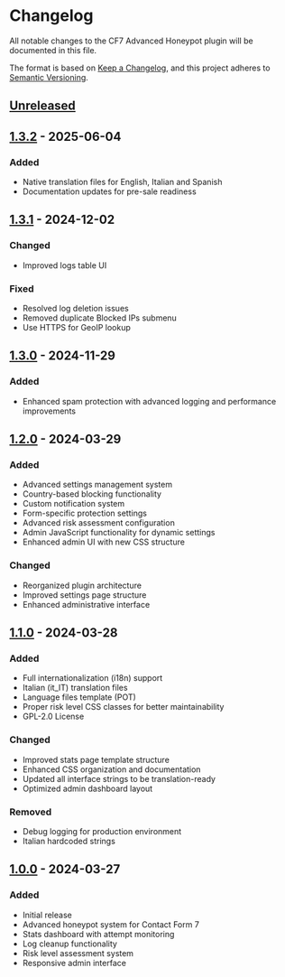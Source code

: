 # Changelog
All notable changes to the CF7 Advanced Honeypot plugin will be documented in this file.

The format is based on [Keep a Changelog](https://keepachangelog.com/en/1.0.0/), and this project adheres to [Semantic Versioning](https://semver.org/spec/v2.0.0.html).

## [Unreleased]

## [1.3.2] - 2025-06-04
### Added
- Native translation files for English, Italian and Spanish
- Documentation updates for pre-sale readiness

## [1.3.1] - 2024-12-02
### Changed
- Improved logs table UI
### Fixed
- Resolved log deletion issues
- Removed duplicate Blocked IPs submenu
- Use HTTPS for GeoIP lookup

## [1.3.0] - 2024-11-29
### Added
- Enhanced spam protection with advanced logging and performance improvements

## [1.2.0] - 2024-03-29
### Added
- Advanced settings management system
- Country-based blocking functionality
- Custom notification system
- Form-specific protection settings
- Advanced risk assessment configuration
- Admin JavaScript functionality for dynamic settings
- Enhanced admin UI with new CSS structure

### Changed
- Reorganized plugin architecture
- Improved settings page structure
- Enhanced administrative interface

## [1.1.0] - 2024-03-28
### Added
- Full internationalization (i18n) support
- Italian (it_IT) translation files
- Language files template (POT)
- Proper risk level CSS classes for better maintainability
- GPL-2.0 License

### Changed
- Improved stats page template structure
- Enhanced CSS organization and documentation
- Updated all interface strings to be translation-ready
- Optimized admin dashboard layout

### Removed
- Debug logging for production environment
- Italian hardcoded strings

## [1.0.0] - 2024-03-27
### Added
- Initial release
- Advanced honeypot system for Contact Form 7
- Stats dashboard with attempt monitoring
- Log cleanup functionality
- Risk level assessment system
- Responsive admin interface

[Unreleased]: https://github.com/auriti-web-design/cf7-advanced-honeypot/compare/v1.3.2...HEAD
[1.3.2]: https://github.com/auriti-web-design/cf7-advanced-honeypot/compare/v1.3.1...v1.3.2
[1.3.1]: https://github.com/auriti-web-design/cf7-advanced-honeypot/compare/v1.3.0...v1.3.1
[1.3.0]: https://github.com/auriti-web-design/cf7-advanced-honeypot/compare/v1.2.0...v1.3.0
[1.2.0]: https://github.com/auriti-web-design/cf7-advanced-honeypot/compare/v1.1.0...v1.2.0
[1.1.0]: https://github.com/auriti-web-design/cf7-advanced-honeypot/compare/v1.0.0...v1.1.0
[1.0.0]: https://github.com/auriti-web-design/cf7-advanced-honeypot/releases/tag/v1.0.0
